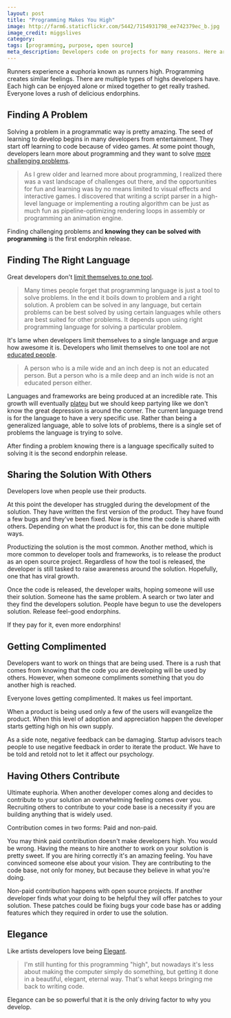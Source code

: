 ```yaml
---
layout: post
title: "Programming Makes You High"
image: http://farm6.staticflickr.com/5442/7154931798_ee742379ec_b.jpg
image_credit: miggslives
category: 
tags: [programming, purpose, open source]
meta_description: Developers code on projects for many reasons. Here are a bunch of reasons why they continue to do it.
---
```


Runners experience a euphoria known as runners high. Programming creates similar feelings. There are multiple types of highs developers have. Each high can be enjoyed alone or mixed together to get really trashed. Everyone loves a rush of delicious endorphins.

## Finding A Problem

Solving a problem in a programmatic way is pretty amazing. The seed of learning to develop begins in many developers from entertainment. They start off learning to code because of video games. At some point though, developers learn more about programming and they want to solve [more challenging problems][2].

> As I grew older and learned more about programming, I realized there was a vast landscape of challenges out there, and the opportunities for fun and learning was by no means limited to visual effects and interactive games. I discovered that writing a script parser in a high-level language or implementing a routing algorithm can be just as much fun as pipeline-optimizing rendering loops in assembly or programming an animation engine.

Finding challenging problems and __knowing they can be solved with programming__ is the first endorphin release.

## Finding The Right Language

Great developers don't [limit themselves to one tool][3].

> Many times people forget that programming language is just a tool to solve problems. In the end it boils down to problem and a right solution. A problem can be solved in any language, but certain problems can be best solved by using certain languages while others are best suited for other problems. It depends upon using right programming language for solving a particular problem.

It's lame when developers limit themselves to a single language and argue how awesome it is. Developers who limit themselves to one tool are not [educated people][4].

> A person who is a mile wide and an inch deep is not an educated person. But a person who is a mile deep and an inch wide is not an educated person either.

Languages and frameworks are being produced at an incredible rate. This growth will eventually [plateu][7] but we should keep partying like we don't know the great depression is around the corner. The current language trend is for the language to have a very specific use. Rather than being a generalized language, able to solve lots of problems, there is a single set of problems the language is trying to solve.

After finding a problem knowing there is a language specifically suited to solving it is the second endorphin release.

## Sharing the Solution With Others

Developers love when people use their products. 

At this point the developer has struggled during the development of the solution. They have written the first version of the product. They have found a few bugs and they've been fixed. Now is the time the code is shared with others. Depending on what the product is for, this can be done multiple ways. 

Productizing the solution is the most common. Another method, which is more common to developer tools and frameworks, is to release the product as an open source project. Regardless of how the tool is released, the developer is still tasked to raise awareness around the solution. Hopefully, one that has viral growth.

Once the code is released, the developer waits, hoping someone will use their solution. Someone has the same problem. A search or two later and they find the developers solution. People have begun to use the developers solution. Release feel-good endorphins.

If they pay for it, even more endorphins!

## Getting Complimented

Developers want to work on things that are being used. There is a rush that comes from knowing that the code you are developing will be used by others. However, when someone compliments something that you do another high is reached.

Everyone loves getting complimented. It makes us feel important.

When a product is being used only a few of the users will evangelize the product. When this level of adoption and appreciation happen the developer starts getting high on his own supply.

As a side note, negative feedback can be damaging. Startup advisors teach people to use negative feedback in order to iterate the product. We have to be told and retold not to let it affect our psychology.

## Having Others Contribute

Ultimate euphoria. When another developer comes along and decides to contribute to your solution an overwhelming feeling comes over you. Recruiting others to contribute to your code base is a necessity if you are building anything that is widely used.

Contribution comes in two forms: Paid and non-paid. 

You may think paid contribution doesn't make developers high. You would be wrong. Having the means to hire another to work on your solution is pretty sweet. If you are hiring correctly it's an amazing feeling. You have convinced someone else about your vision. They are contributing to the code base, not only for money, but because they believe in what you're doing.

Non-paid contribution happens with open source projects. If another developer finds what your doing to be helpful they will offer patches to your solution. These patches could be fixing bugs your code base has or adding features which they required in order to use the solution.

## Elegance

Like artists developers love being [Elegant][1].

> I'm still hunting for this programming "high", but nowadays it's less about making the computer simply do something, but getting it done in a beautiful, elegant, eternal way.  That's what keeps bringing me back to writing code.

Elegance can be so powerful that it is the only driving factor to why you develop.


[1]: http://hackerboss.com/the-programming-high/
[2]: http://blog.looplabel.net/2008/08/12/the-programming-high/
[3]: http://merereflections.wordpress.com/2010/06/29/programming-language-wars/
[4]: http://www.av8n.com/physics/breadth-depth.htm
[5]: http://www.caffeinatedcoder.com/programming-language-trends/
[6]: http://www.techrepublic.com/forum/discussions/87-194663
[7]: http://www.thricearoundtheblock.com/2012/03/pushing-past-growth-plateau.html

